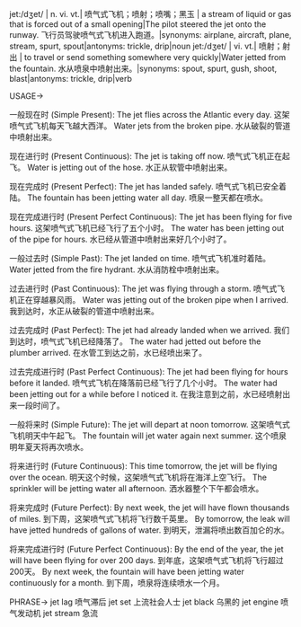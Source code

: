 jet:/dʒet/ | n. vi. vt.| 喷气式飞机；喷射；喷嘴；黑玉 | a stream of liquid or gas that is forced out of a small opening|The pilot steered the jet onto the runway. 飞行员驾驶喷气式飞机进入跑道。|synonyms: airplane, aircraft, plane, stream, spurt, spout|antonyms: trickle, drip|noun
jet:/dʒet/ | vi. vt.| 喷射；射出 | to travel or send something somewhere very quickly|Water jetted from the fountain. 水从喷泉中喷射出来。|synonyms: spout, spurt, gush, shoot, blast|antonyms: trickle, drip|verb

USAGE->

一般现在时 (Simple Present):
The jet flies across the Atlantic every day. 这架喷气式飞机每天飞越大西洋。
Water jets from the broken pipe. 水从破裂的管道中喷射出来。

现在进行时 (Present Continuous):
The jet is taking off now. 喷气式飞机正在起飞。
Water is jetting out of the hose. 水正从软管中喷射出来。

现在完成时 (Present Perfect):
The jet has landed safely. 喷气式飞机已安全着陆。
The fountain has been jetting water all day. 喷泉一整天都在喷水。

现在完成进行时 (Present Perfect Continuous):
The jet has been flying for five hours. 这架喷气式飞机已经飞行了五个小时。
The water has been jetting out of the pipe for hours. 水已经从管道中喷射出来好几个小时了。

一般过去时 (Simple Past):
The jet landed on time. 喷气式飞机准时着陆。
Water jetted from the fire hydrant. 水从消防栓中喷射出来。

过去进行时 (Past Continuous):
The jet was flying through a storm. 喷气式飞机正在穿越暴风雨。
Water was jetting out of the broken pipe when I arrived. 我到达时，水正从破裂的管道中喷射出来。


过去完成时 (Past Perfect):
The jet had already landed when we arrived. 我们到达时，喷气式飞机已经降落了。
The water had jetted out before the plumber arrived. 在水管工到达之前，水已经喷出来了。

过去完成进行时 (Past Perfect Continuous):
The jet had been flying for hours before it landed. 喷气式飞机在降落前已经飞行了几个小时。
The water had been jetting out for a while before I noticed it. 在我注意到之前，水已经喷射出来一段时间了。


一般将来时 (Simple Future):
The jet will depart at noon tomorrow. 这架喷气式飞机明天中午起飞。
The fountain will jet water again next summer.  这个喷泉明年夏天将再次喷水。

将来进行时 (Future Continuous):
This time tomorrow, the jet will be flying over the ocean. 明天这个时候，这架喷气式飞机将在海洋上空飞行。
The sprinkler will be jetting water all afternoon.  洒水器整个下午都会喷水。

将来完成时 (Future Perfect):
By next week, the jet will have flown thousands of miles. 到下周，这架喷气式飞机将飞行数千英里。
By tomorrow, the leak will have jetted hundreds of gallons of water. 到明天，泄漏将喷出数百加仑的水。


将来完成进行时 (Future Perfect Continuous):
By the end of the year, the jet will have been flying for over 200 days. 到年底，这架喷气式飞机将飞行超过200天。
By next week, the fountain will have been jetting water continuously for a month.  到下周，喷泉将连续喷水一个月。


PHRASE->
jet lag 喷气滞后
jet set  上流社会人士
jet black  乌黑的
jet engine 喷气发动机
jet stream 急流
